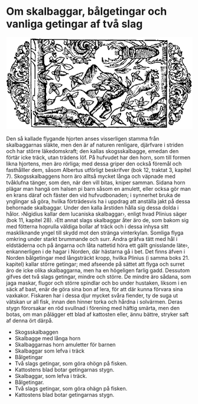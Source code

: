 # Om skalbaggar, bålgetingar och vanliga getingar af två slag

![](chapter-3.png)

Den så kallade flygande hjorten anses visserligen stamma från skalbaggarnas släkte, men den är af naturen renligare, djärfvare i striden och har större läkedomskraft; den kallas skogsskalbagge, emedan den förtär icke träck, utan trädens löf. På hufvudet har den horn, som till formen likna hjortens, men äro rörliga; med dessa griper den också föremål och fasthålller dem, såsom Albertus utförligt beskrifver (bok 12, traktat 3, kapitel 7). Skogsskalbaggens horn äro alltså mycket långa och väpnade med tvåklufna tänger, som den, när den vill bitas, kniper samman. Sidana horn plägar man hangä om halsen pi barn såsom en amulett, eller ocksa gör man en krans däraf och fäster den vid hufvudbonaden; i synnerhet bruka de ynglingar så göra, hvilka förträdesvis ha i uppdrag att anställa jakt på dessa behornade skalbaggar. Under den kalla årstiden hålla sig dessa dolda i hålor. ›Nigidius kallar dem lucaniska skalbaggar›, enligt hvad Plinius säger (bok 11, kapitel 28). ›Ett annat slags skalbaggar åter äro de, som bakom sig med fötterna hoprulla väldiga bollar af träck och i dessa inhysa sitt maskliknande yngel till skydd mot den stränga vinterkylan. Somliga flyga omkring under starkt brummande och surr. Andra gräfva tätt med hål i eldstäderna och på ängarna och låta nattetid höra ett gällt gnisslande läte›, enkannerligen i de hagar i Norden, där hästarna gå i bet. Det finns äfven i Norden bålgetingar med långsträckt kropp, hvilka Plinius (i samma boks 21. kapitel) kallar större getingar; med afseende på sättet att flyga och surret äro de icke olika skalbaggarna, men ha en högeligen farlig gadd. Dessutom gifves det två slags getingar, mindre och större. De mindre äro sådana, som jaga maskar, flugor och större spindlar och bo under hustaken, liksom i en säck af bast, enär de göra sina bon af lera, för att där kunna förvara sina vaxkakor. Fiskaren har i dessa djur mycket svåra fiender, ty de suga ut vätskan ur all fisk, innan den hinner torka och hårdna i solvärmen. Deras stygn förorsakar en röd svullnad i förening med häftig smärta, men den botas, om man pålägger ett blad af kattosten eller, ännu bättre, stryker saft af denna ört därpå. 


- Skogsskalbaggen
- Skalbagge med långa horn
- Skalbaggarnas horn amuletter för barnen
- Skalbaggar som lefva i träck
- Bålgetingar
- Två slags getingar, som göra ohögn på fisken.
- Kattostens blad botar getingarnas stygn.
- Skalbaggar, som lefva i träck.
- Bålgetingar.
- Två slags getingar, som göra ohägn på fisken.
- Kattostens blad botar getingarnas stygn.